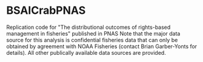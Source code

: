 # BSAICrabPNAS
Replication code for "The distributional outcomes of rights-based management in fisheries" published in PNAS
Note that the major data source for this analysis is confidential fisheries data that can only be obtained by agreement with NOAA Fisheries (contact Brian Garber-Yonts for details). All other publically available data sources are provided. 
